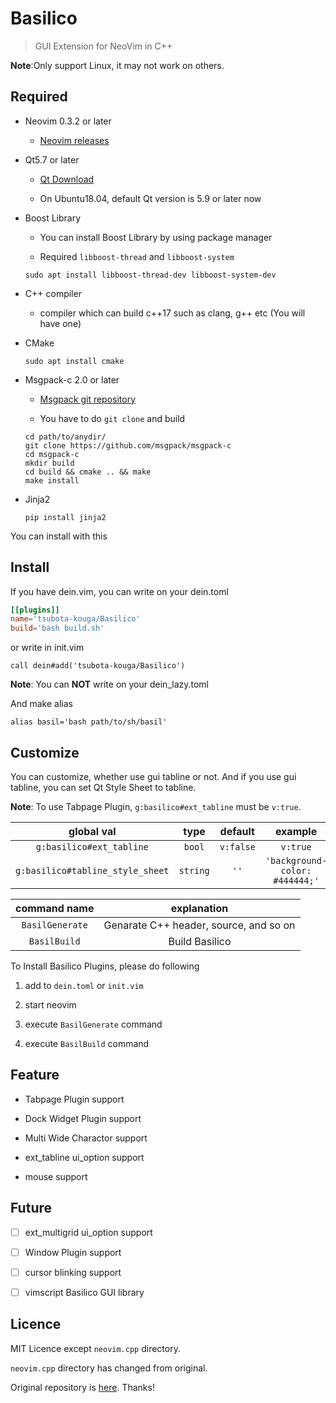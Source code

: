 # Basilico

> GUI Extension for NeoVim in C++

**Note**:Only support Linux, it may not work on others.

## Required

* Neovim 0.3.2 or later
    - [Neovim releases][Neovim]

* Qt5.7 or later
    - [Qt Download][Qt]

    - On Ubuntu18.04, default Qt version is 5.9 or later now

* Boost Library
    - You can install Boost Library by using package manager

    - Required `libboost-thread` and `libboost-system`
    ```shell
    sudo apt install libboost-thread-dev libboost-system-dev
    ```

* C++ compiler
    - compiler which can build c++17 such as clang, g++ etc (You will have one)

* CMake
    ```shell
    sudo apt install cmake
    ```

* Msgpack-c 2.0 or later
    - [Msgpack git repository][Msgpack]

    - You have to do `git clone` and build
    ```shell
    cd path/to/anydir/
    git clone https://github.com/msgpack/msgpack-c
    cd msgpack-c
    mkdir build
    cd build && cmake .. && make
    make install
    ```

* Jinja2
    ```shell
    pip install jinja2
    ```

You can install with this

[Neovim]:https://github.com/neovim/neovim/releases
[Qt]:https://www.qt.io/download
[Msgpack]:https://github.com/msgpack/msgpack-c


## Install

If you have dein.vim, you can write on your dein.toml
```toml
[[plugins]]
name='tsubota-kouga/Basilico'
build='bash build.sh'
```
or write in init.vim
```vimscript
call dein#add('tsubota-kouga/Basilico')
```
**Note**: You can **NOT** write on your dein_lazy.toml

And make alias
```shell
alias basil='bash path/to/sh/basil'
```

## Customize

You can customize, whether use gui tabline or not.
And if you use gui tabline, you can set Qt Style Sheet to tabline.

**Note**: To use Tabpage Plugin, `g:basilico#ext_tabline` must be `v:true`.

| global val                       | type     | default   | example                        |
|:--------------------------------:|:--------:|:---------:|:------------------------------:|
| `g:basilico#ext_tabline`         | `bool`   | `v:false` | `v:true`                       |
| `g:basilico#tabline_style_sheet` | `string` | `''`      | `'background-color: #444444;'` |


| command name       | explanation                              |
|:------------------:|:----------------------------------------:|
| `BasilGenerate`    | Genarate C++ header, source, and so on   |
| `BasilBuild`       | Build Basilico                           |

To Install Basilico Plugins, please do following

1. add to `dein.toml` or `init.vim`

2. start neovim

3. execute `BasilGenerate` command

4. execute `BasilBuild` command

## Feature

* Tabpage Plugin support

* Dock Widget Plugin support

* Multi Wide Charactor support

* ext_tabline ui_option support

* mouse support


## Future

- [ ] ext_multigrid ui_option support

- [ ] Window Plugin support

- [ ] cursor blinking support

- [ ] vimscript Basilico GUI library


## Licence
MIT Licence except `neovim.cpp` directory.

`neovim.cpp` directory has changed from original.

Original repository is [here](https://github.com/DaikiMaekawa/neovim.cpp). Thanks!

